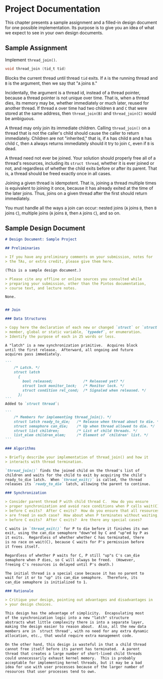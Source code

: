 # Project Documentation

This chapter presents a sample assignment and a filled-in design
document for one possible implementation. Its purpose is to give you an
idea of what we expect to see in your own design documents.


## Sample Assignment

Implement `thread_join()`.

```c
void thread_join (tid_t tid)
```

Blocks the current thread until thread `tid` exits. If `A` is the running thread
and `B` is the argument, then we say that "`A` joins `B`."

Incidentally, the argument is a thread id, instead of a thread pointer, because
a thread pointer is not unique over time. That is, when a thread dies, its
memory may be, whether immediately or much later, reused for another thread. If
thread `A` over time had two children `B` and `C` that were stored at the same
address, then `thread_join(B)` and `thread_join(C)` would be ambiguous.

A thread may only join its immediate children. Calling `thread_join()` on a
thread that is not the caller's child should cause the caller to return
immediately. Children are not "inherited," that is, if `A` has child `B` and `B`
has child `C`, then `A` always returns immediately should it try to join `C`,
even if `B` is dead.

A thread need not ever be joined. Your solution should properly free all of a
thread's resources, including its `struct thread`, whether it is ever joined or
not, and regardless of whether the child exits before or after its parent. That
is, a thread should be freed exactly once in all cases.

Joining a given thread is idempotent. That is, joining a thread multiple times
is equivalent to joining it once, because it has already exited at the time of
the later joins. Thus, joins on a given thread after the first should return
immediately.

You must handle all the ways a join can occur: nested joins (`A` joins `B`, then
`B` joins `C`), multiple joins (`A` joins `B`, then `A` joins `C`), and so on.


## Sample Design Document

``````md
# Design Document: Sample Project

## Preliminaries

> If you have any preliminary comments on your submission, notes for
> the TAs, or extra credit, please give them here.

(This is a sample design document.)

> Please cite any offline or online sources you consulted while
> preparing your submission, other than the Pintos documentation,
> course text, and lecture notes.

None.


## Join

### Data Structures

> Copy here the declaration of each new or changed `struct` or `struct`
> member, global or static variable, `typedef`, or enumeration.
> Identify the purpose of each in 25 words or less.

A "latch" is a new synchronization primitive.  Acquires block
until the first release.  Afterward, all ongoing and future
acquires pass immediately.

```
    /* Latch. */
    struct latch
      {
        bool released;              /* Released yet? */
        struct lock monitor_lock;   /* Monitor lock. */
        struct condition rel_cond;  /* Signaled when released. */
      };
```
Added to `struct thread`:

```
    /* Members for implementing thread_join(). */
    struct latch ready_to_die;   /* Release when thread about to die. */
    struct semaphore can_die;    /* Up when thread allowed to die. */
    struct list children;        /* List of child threads. */
    list_elem children_elem;     /* Element of `children' list. */
```

### Algorithms

> Briefly describe your implementation of thread_join() and how it
> interacts with thread termination.

`thread_join()` finds the joined child on the thread's list of
children and waits for the child to exit by acquiring the child's
ready_to_die latch.  When `thread_exit()` is called, the thread
releases its `ready_to_die` latch, allowing the parent to continue.

### Synchronization

> Consider parent thread P with child thread C.  How do you ensure
> proper synchronization and avoid race conditions when P calls wait(C)
> before C exits?  After C exits?  How do you ensure that all resources
> are freed in each case?  How about when P terminates without waiting,
> before C exits?  After C exits?  Are there any special cases?

C waits in `thread_exit()` for P to die before it finishes its own
exit, using the can_die semaphore "down"ed by C and "up"ed by P as
it exits.  Regardless of whether whether C has terminated, there
is no race on wait(C), because C waits for P's permission before
it frees itself.

Regardless of whether P waits for C, P still "up"s C's can_die
semaphore when P dies, so C will always be freed.  (However,
freeing C's resources is delayed until P's death.)

The initial thread is a special case because it has no parent to
wait for it or to "up" its can_die semaphore.  Therefore, its
can_die semaphore is initialized to 1.

### Rationale

> Critique your design, pointing out advantages and disadvantages in
> your design choices.

This design has the advantage of simplicity.  Encapsulating most
of the synchronization logic into a new "latch" structure
abstracts what little complexity there is into a separate layer,
making the design easier to reason about.  Also, all the new data
members are in `struct thread', with no need for any extra dynamic
allocation, etc., that would require extra management code.

On the other hand, this design is wasteful in that a child thread
cannot free itself before its parent has terminated.  A parent
thread that creates a large number of short-lived child threads
could unnecessarily exhaust kernel memory.  This is probably
acceptable for implementing kernel threads, but it may be a bad
idea for use with user processes because of the larger number of
resources that user processes tend to own.
``````
